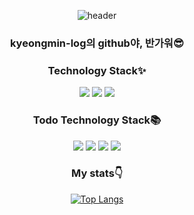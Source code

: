 <!--
- 🔭 I’m currently working on ...
- 🌱 I’m currently learning ...
- 👯 I’m looking to collaborate on ...
- 🤔 I’m looking for help with ...
- 💬 Ask me about ...
- 📫 How to reach me: ...
- 😄 Pronouns: ...
- ⚡ Fun fact: ...
- iconSite : https://simpleicons.org
-->
<div align='center'>
  
  ![header](https://capsule-render.vercel.app/api?type=rounded&color=ffcc80&height=180&section=header&text=다들%20안녕👋&fontSize=48&animation=fadeIn&fontColor=ffffff)
  
  ### kyeongmin-log의 github야, 반가워😎
  
  ### Technology Stack✨
  
  <div align='center'>
    <img src="https://img.shields.io/badge/HTML5-E34F26?style=flat-square&logo=HTML5&logoColor=white"/>
    <img src="https://img.shields.io/badge/CSS3-1572B6?style=flat-square&logo=CSS3&logoColor=white"/>
    <img src="https://img.shields.io/badge/JavaScript-F7DF1E?style=flat-square&logo=JavaScript&logoColor=white"/>
  </div>
      
  ### Todo Technology Stack📚
      
  <div align='center'>
    <img src="https://img.shields.io/badge/Kotlin-7F52FF?style=flat-square&logo=Kotlin&logoColor=white"/>
    <img src="https://img.shields.io/badge/Android-3DDC84?style=flat-square&logo=Android&logoColor=white"/>
    <img src="https://img.shields.io/badge/Java-007396?style=flat-square&logo=Java&logoColor=white"/>
    <img src="https://img.shields.io/badge/Spring-6DB33F?style=flat-square&logo=Spring&logoColor=white"/>
  </div>
      
  ### My stats👇
      
  [![Top Langs](https://github-readme-stats.vercel.app/api/top-langs/?username=kyeongmin-log&layout=compact)](https://github.com/anuraghazra/github-readme-stats)

</div>
